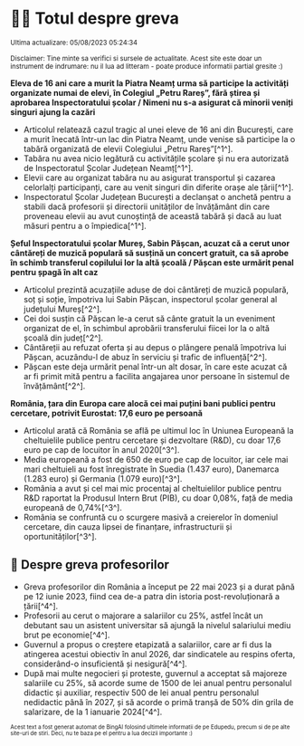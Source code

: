 # 👩‍🏫 Totul despre greva
<sub>Ultima actualizare: 05/08/2023 05:24:34</sub>

<sub>Disclaimer: Tine minte sa verifici si sursele de actualitate. Acest site este doar un instrument de indrumare: nu il lua ad litteram - poate produce informatii partial gresite :)</sub>

**Eleva de 16 ani care a murit la Piatra Neamț urma să participe la activități organizate numai de elevi, în Colegiul „Petru Rareș”, fără știrea și aprobarea Inspectoratului școlar / Nimeni nu s-a asigurat că minorii veniți singuri ajung la cazări**
- Articolul relatează cazul tragic al unei eleve de 16 ani din București, care a murit înecată într-un lac din Piatra Neamț, unde venise să participe la o tabără organizată de elevii Colegiului „Petru Rareș”[^1^].
- Tabăra nu avea nicio legătură cu activitățile școlare și nu era autorizată de Inspectoratul Școlar Județean Neamț[^1^].
- Elevii care au organizat tabăra nu au asigurat transportul și cazarea celorlalți participanți, care au venit singuri din diferite orașe ale țării[^1^].
- Inspectoratul Școlar Județean București a declanșat o anchetă pentru a stabili dacă profesorii și directorii unităților de învățământ din care proveneau elevii au avut cunoștință de această tabără și dacă au luat măsuri pentru a o împiedica[^1^].

**Șeful Inspectoratului școlar Mureș, Sabin Pășcan, acuzat că a cerut unor cântăreți de muzică populară să susțină un concert gratuit, ca să aprobe în schimb transferul copilului lor la altă școală / Pășcan este urmărit penal pentru șpagă în alt caz**
- Articolul prezintă acuzațiile aduse de doi cântăreți de muzică populară, soț și soție, împotriva lui Sabin Pășcan, inspectorul școlar general al județului Mureș[^2^].
- Cei doi susțin că Pășcan le-a cerut să cânte gratuit la un eveniment organizat de el, în schimbul aprobării transferului fiicei lor la o altă școală din județ[^2^].
- Cântăreții au refuzat oferta și au depus o plângere penală împotriva lui Pășcan, acuzându-l de abuz în serviciu și trafic de influență[^2^].
- Pășcan este deja urmărit penal într-un alt dosar, în care este acuzat că ar fi primit mită pentru a facilita angajarea unor persoane în sistemul de învățământ[^2^].

**România, țara din Europa care alocă cei mai puțini bani publici pentru cercetare, potrivit Eurostat: 17,6 euro pe persoană**
- Articolul arată că România se află pe ultimul loc în Uniunea Europeană la cheltuielile publice pentru cercetare și dezvoltare (R&D), cu doar 17,6 euro pe cap de locuitor în anul 2020[^3^].
- Media europeană a fost de 650 de euro pe cap de locuitor, iar cele mai mari cheltuieli au fost înregistrate în Suedia (1.437 euro), Danemarca (1.283 euro) și Germania (1.079 euro)[^3^].
- România a avut și cel mai mic procentaj al cheltuielilor publice pentru R&D raportat la Produsul Intern Brut (PIB), cu doar 0,08%, față de media europeană de 0,74%[^3^].
- România se confruntă cu o scurgere masivă a creierelor în domeniul cercetare, din cauza lipsei de finanțare, infrastructurii și oportunităților[^3^].

## 🏫 Despre greva profesorilor
- Greva profesorilor din România a început pe 22 mai 2023 și a durat până pe 12 iunie 2023, fiind cea de-a patra din istoria post-revoluționară a țării[^4^].
- Profesorii au cerut o majorare a salariilor cu 25%, astfel încât un debutant sau un asistent universitar să ajungă la nivelul salariului mediu brut pe economie[^4^].
- Guvernul a propus o creștere etapizată a salariilor, care ar fi dus la atingerea acestui obiectiv în anul 2026, dar sindicatele au respins oferta, considerând-o insuficientă și nesigură[^4^].
- După mai multe negocieri și proteste, guvernul a acceptat să majoreze salariile cu 25%, să acorde sume de 1500 de lei anual pentru personalul didactic și auxiliar, respectiv 500 de lei anual pentru personalul nedidactic până în 2027, și să acorde o primă tranșă de 50% din grila de salarizare, de la 1 ianuarie 2024[^4^].


<sub><sub>Acest text a fost generat automat de BingAI folosind ultimele informatii de pe Edupedu, precum si de pe alte site-uri de stiri. Deci, nu te baza pe el pentru a lua decizii importante :)</sub></sub>